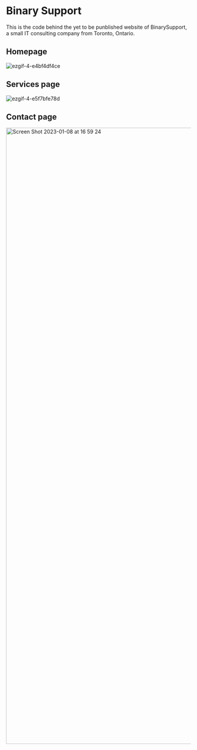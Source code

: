 # Binary Support
This is the code behind the yet to be punblished website of BinarySupport, a small IT consulting company from Toronto, Ontario.

## Homepage

![ezgif-4-e4bf4df4ce](https://user-images.githubusercontent.com/46784904/211222004-ad29b273-de8c-47d2-ac77-546305c51a73.gif)

## Services page
![ezgif-4-e5f7bfe78d](https://user-images.githubusercontent.com/46784904/211222011-51607e36-3479-45d1-bf22-e15fe8a46bd1.gif)


## Contact page
<img width="1680" alt="Screen Shot 2023-01-08 at 16 59 24" src="https://user-images.githubusercontent.com/46784904/211221586-19163071-c3ea-4170-9eb5-1a3400429f2d.png">
